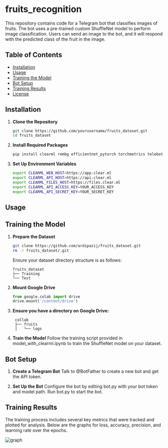 # fruits_recognition

This repository contains code for a Telegram bot that classifies images of fruits. The bot uses a pre-trained custom ShuffleNet model to perform image classification. Users can send an image to the bot, and it will respond with the predicted class of the fruit in the image.

## Table of Contents
- [Installation](#installation)
- [Usage](#usage)
- [Training the Model](#training-the-model)
- [Bot Setup](#bot-setup)
- [Training Results](#training-results)
- [License](#license)

## Installation

1. **Clone the Repository**
   ```bash
   git clone https://github.com/yourusername/fruits_dataset.git
   cd fruits_dataset
2. **Install Required Packages**
   ```bash
   pip install clearml rembg efficientnet_pytorch torchmetrics telebot tqdm
3. **Set Up Environment Variables**
   ```bash
   export CLEARML_WEB_HOST=https://app.clear.ml
   export CLEARML_API_HOST=https://api.clear.ml
   export CLEARML_FILES_HOST=https://files.clear.ml
   export CLEARML_API_ACCESS_KEY=YOUR_ACCESS_KEY
   export CLEARML_API_SECRET_KEY=YOUR_SECRET_KEY
## Usage

## Training the Model

1. **Prepare the Dataset**
   ```bash
   git clone https://github.com/ardipazij/fruits_dataset.git
   rm -r fruits_dataset/.git
   ```
   Ensure your dataset directory structure is as follows:
   ```
   fruits_dataset
   ├── Training
   └── Test
   ```
2. **Mount Google Drive**
   ```python
   from google.colab import drive
   drive.mount('/content/drive')

3. **Ensure you have a directory on Google Drive:**
   ```
    collab
    ├── fruits
    │   └── logs
   ```
4. **Train the Model**
    Follow the training script provided in model_with_clearml.ipynb to train the ShuffleNet model on your dataset.

## Bot Setup

1. **Create a Telegram Bot**
        Talk to @BotFather to create a new bot and get the API token.

2. **Set Up the Bot**
    Configure the bot by editing bot.py with your bot token and model path. Run bot.py to start the bot.

## Training Results

The training process includes several key metrics that were tracked and plotted for analysis. Below are the graphs for loss, accuracy, precision, and learning rate over the epochs.

![graph](images/grahs.png)
